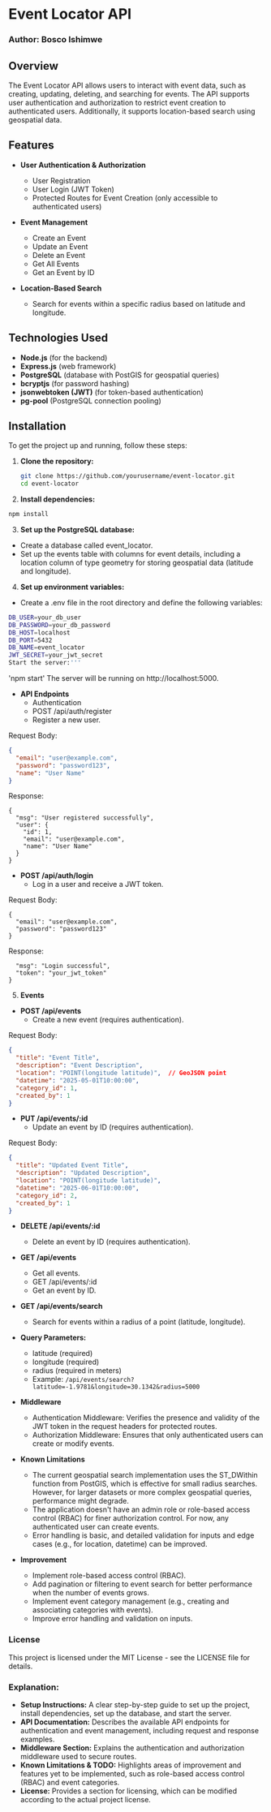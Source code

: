 # Event Locator API
### Author: Bosco Ishimwe
## Overview

The Event Locator API allows users to interact with event data, such as creating, updating, deleting, and searching for events. The API supports user authentication and authorization to restrict event creation to authenticated users. Additionally, it supports location-based search using geospatial data.

## Features

- **User Authentication & Authorization**  
  - User Registration
  - User Login (JWT Token)
  - Protected Routes for Event Creation (only accessible to authenticated users)
  
- **Event Management**
  - Create an Event
  - Update an Event
  - Delete an Event
  - Get All Events
  - Get an Event by ID
  
- **Location-Based Search**
  - Search for events within a specific radius based on latitude and longitude.

## Technologies Used

- **Node.js** (for the backend)
- **Express.js** (web framework)
- **PostgreSQL** (database with PostGIS for geospatial queries)
- **bcryptjs** (for password hashing)
- **jsonwebtoken (JWT)** (for token-based authentication)
- **pg-pool** (PostgreSQL connection pooling)

## Installation

To get the project up and running, follow these steps:

1. **Clone the repository:**

   ```bash
   git clone https://github.com/yourusername/event-locator.git
   cd event-locator
2. **Install dependencies:**

```bash
npm install
```
3. **Set up the PostgreSQL database:**

  - Create a database called event_locator.
  - Set up the events table with columns for event details, including a location column of type geometry for storing geospatial data (latitude and longitude).

4. **Set up environment variables:**

  - Create a .env file in the root directory and define the following variables:

```bash
DB_USER=your_db_user
DB_PASSWORD=your_db_password
DB_HOST=localhost
DB_PORT=5432
DB_NAME=event_locator
JWT_SECRET=your_jwt_secret
Start the server:'''
```

'npm start'
The server will be running on http://localhost:5000.

- **API Endpoints**
  - Authentication
  - POST /api/auth/register
  - Register a new user.

Request Body:

```Json
{
  "email": "user@example.com",
  "password": "password123",
  "name": "User Name"
}
```
Response:

```
{
  "msg": "User registered successfully",
  "user": {
    "id": 1,
    "email": "user@example.com",
    "name": "User Name"
  }
}
```
- **POST /api/auth/login**
  - Log in a user and receive a JWT token.

Request Body:

```
{
  "email": "user@example.com",
  "password": "password123"
}
```
Response:


```{
  "msg": "Login successful",
  "token": "your_jwt_token"
}
```
5. **Events**
- **POST /api/events**
  - Create a new event (requires authentication).

Request Body:

```Json
{
  "title": "Event Title",
  "description": "Event Description",
  "location": "POINT(longitude latitude)",  // GeoJSON point
  "datetime": "2025-05-01T10:00:00",
  "category_id": 1,
  "created_by": 1
}
```
- **PUT /api/events/:id**
  - Update an event by ID (requires authentication).

Request Body:

```Json
{
  "title": "Updated Event Title",
  "description": "Updated Description",
  "location": "POINT(longitude latitude)",
  "datetime": "2025-06-01T10:00:00",
  "category_id": 2,
  "created_by": 1
}
```
- **DELETE /api/events/:id**
  - Delete an event by ID (requires authentication).

- **GET /api/events**
  - Get all events.
  - GET /api/events/:id
  - Get an event by ID.

- **GET /api/events/search**
  - Search for events within a radius of a point (latitude, longitude).

- **Query Parameters:**
  - latitude (required)
  - longitude (required)
  - radius (required in meters)
  - Example:
```/api/events/search?latitude=-1.9781&longitude=30.1342&radius=5000```

- **Middleware**
  - Authentication Middleware: Verifies the presence and validity of the JWT token in the request headers for protected routes.
  - Authorization Middleware: Ensures that only authenticated users can create or modify events.

- **Known Limitations**
  - The current geospatial search implementation uses the ST_DWithin function from PostGIS, which is effective for small radius searches. However, for larger datasets or more complex geospatial queries, performance might degrade.
  - The application doesn't have an admin role or role-based access control (RBAC) for finer authorization control. For now, any authenticated user can create events.
  - Error handling is basic, and detailed validation for inputs and edge cases (e.g., for location, datetime) can be improved.

- **Improvement**
  - Implement role-based access control (RBAC).
  - Add pagination or filtering to event search for better performance when the number of events grows.
  - Implement event category management (e.g., creating and associating categories with events).
  - Improve error handling and validation on inputs.

### License
  This project is licensed under the MIT License - see the LICENSE file for details.


### Explanation:
- **Setup Instructions:** A clear step-by-step guide to set up the project, install dependencies, set up the database, and start the server.
- **API Documentation:** Describes the available API endpoints for authentication and event management, including request and response examples.
- **Middleware Section:** Explains the authentication and authorization middleware used to secure routes.
- **Known Limitations & TODO:** Highlights areas of improvement and features yet to be implemented, such as role-based access control (RBAC) and event categories.
- **License:** Provides a section for licensing, which can be modified according to the actual project license.

